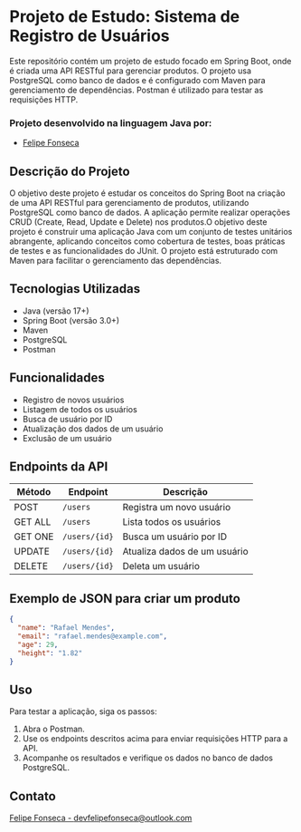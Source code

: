# Projeto de Estudo: Sistema de Registro de Usuários

Este repositório contém um projeto de estudo focado em Spring Boot, onde é criada uma API RESTful para gerenciar produtos. O projeto usa PostgreSQL como banco de dados e é configurado com Maven para gerenciamento de dependências. Postman é utilizado para testar as requisições HTTP.


### Projeto desenvolvido na linguagem Java por:
- [Felipe Fonseca](https://github.com/lipefnsc)

## Descrição do Projeto

O objetivo deste projeto é estudar os conceitos do Spring Boot na criação de uma API RESTful para gerenciamento de produtos, utilizando PostgreSQL como banco de dados. A aplicação permite realizar operações CRUD (Create, Read, Update e Delete) nos produtos.O objetivo deste projeto é construir uma aplicação Java com um conjunto de testes unitários abrangente, aplicando conceitos como cobertura de testes, boas práticas de testes e as funcionalidades do JUnit. O projeto está estruturado com Maven para facilitar o gerenciamento das dependências.

## Tecnologias Utilizadas

- Java (versão 17+)
- Spring Boot (versão 3.0+)
- Maven
- PostgreSQL
- Postman

## Funcionalidades
- Registro de novos usuários
- Listagem de todos os usuários
- Busca de usuário por ID
- Atualização dos dados de um usuário
- Exclusão de um usuário

## Endpoints da API

| Método  | Endpoint         | Descrição                    |
|---------|------------------|------------------------------|
| POST    | `/users	`        | Registra um novo usuário     |
| GET ALL | `/users`      | Lista todos os usuários      |
| GET ONE | `/users/{id}` | Busca um usuário por ID      |
| UPDATE  | `/users/{id}` | Atualiza dados de um usuário |
| DELETE  | `/users/{id}` | Deleta um usuário            |

## Exemplo de JSON para criar um produto

```json
{
  "name": "Rafael Mendes",
  "email": "rafael.mendes@example.com",
  "age": 29,
  "height": "1.82"
}
```

## Uso

Para testar a aplicação, siga os passos:

1. Abra o Postman.
2. Use os endpoints descritos acima para enviar requisições HTTP para a API.
3. Acompanhe os resultados e verifique os dados no banco de dados PostgreSQL.

## Contato

[Felipe Fonseca - devfelipefonseca@outlook.com](mailto:devfelipefonseca@outlook.com)